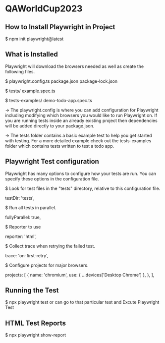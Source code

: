 # QAWorldCup2023
## How to Install Playwright in Project

$ npm init playwright@latest

## What is Installed

Playwright will download the browsers needed as well as create the following files.

$ playwright.config.ts
package.json
package-lock.json

$ tests/
  example.spec.ts
  
$ tests-examples/
  demo-todo-app.spec.ts

-> The playwright.config is where you can add configuration for Playwright including modifying which browsers you would like to run Playwright on. If you are running tests inside an already existing project then dependencies will be added directly to your package.json.
        
-> The tests folder contains a basic example test to help you get started with testing. For a more detailed example check out the tests-examples folder which contains tests written to test a todo app.

## Playwright Test configuration
Playwright has many options to configure how your tests are run. You can specify these options in the configuration file. 

 $ Look for test files in the "tests" directory, relative to this configuration file.
 
 testDir: 'tests',
 
 $ Run all tests in parallel.
 
  fullyParallel: true,
  
 $ Reporter to use
  
  reporter: 'html',
  
 $ Collect trace when retrying the failed test.
  
  trace: 'on-first-retry',
  
 $ Configure projects for major browsers.
  
  projects: [
    {
      name: 'chromium',
      use: { ...devices['Desktop Chrome'] },
    },
  ],

## Running the Test

$ npx playwright test or can go to that particular test and Excute Playwright Test

## HTML Test Reports

$ npx playwright show-report
